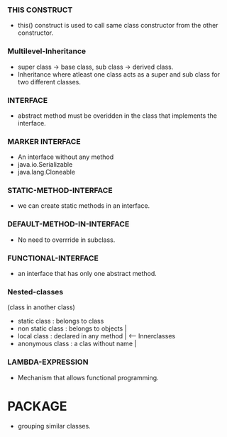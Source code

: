 ### THIS CONSTRUCT
- this() construct is used to call same class constructor from the other constructor.

### Multilevel-Inheritance
- super class -> base class, sub class -> derived class.
- Inheritance where atleast one class acts as a super and sub class for two different classes.

### INTERFACE
- abstract method must be overidden in the class that implements the interface.

### MARKER INTERFACE
- An interface without any method
- java.io.Serializable
- java.lang.Cloneable

### STATIC-METHOD-INTERFACE
 - we can create static methods in an interface.

### DEFAULT-METHOD-IN-INTERFACE
 - No need to overrride in subclass.

### FUNCTIONAL-INTERFACE
 - an interface that has only one abstract method.

### Nested-classes 
 (class in another class)
 - static class : belongs to class
 - non static class : belongs to objects  |
 - local class : declared in any method   |  <-- Innerclasses 
 - anonymous class : a clas without name  | 

### LAMBDA-EXPRESSION
 - Mechanism that allows functional programming.

# PACKAGE
- grouping similar classes.





 